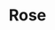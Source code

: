 ---
layout: piece
collection_: paintings
title: Rose
image: rose.jpg
media: Acrylic and ink
dimensions: 16 x 19
description: Painted with popsicle sticks on board.
price: $100
create_date: 2015
---